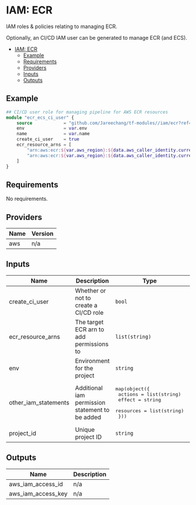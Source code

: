 # IAM: ECR

IAM roles & policies relating to managing ECR.

Optionally, an CI/CD IAM user can be generated to manage ECR (and ECS).

- [IAM: ECR](#iam-ecr)
  - [Example](#example)
  - [Requirements](#requirements)
  - [Providers](#providers)
  - [Inputs](#inputs)
  - [Outputs](#outputs)

## Example

```tf
## CI/CD user role for managing pipeline for AWS ECR resources
module "ecr_ecs_ci_user" {
    source            = "github.com/Jareechang/tf-modules//iam/ecr?ref=v1.0.1"
    env               = var.env
    name              = var.name
    create_ci_user    = true
    ecr_resource_arns = [
        "arn:aws:ecr:${var.aws_region}:${data.aws_caller_identity.current.account_id}:repository/web/${var.name}",
        "arn:aws:ecr:${var.aws_region}:${data.aws_caller_identity.current.account_id}:repository/web/${var.name}/*"
    ]
}
```

## Requirements

No requirements.

## Providers

| Name | Version |
|------|---------|
| aws | n/a |

## Inputs

| Name | Description | Type | Default | Required |
|------|-------------|------|---------|:--------:|
| create\_ci\_user | Whether or not to create a CI/CD role | `bool` | `false` | no |
| ecr\_resource\_arns | The target ECR arn to add permissions to | `list(string)` | <pre>[<br>  ""<br>]</pre> | no |
| env | Environment for the project | `string` | `"dev"` | no |
| other\_iam\_statements | Additional iam permission statement to be added | <pre>map(object({<br>        actions   = list(string)<br>        effect    = string<br>        resources = list(string)<br>    }))</pre> | n/a | no |
| project\_id | Unique project ID | `string` | `"web"` | no |

## Outputs

| Name | Description |
|------|-------------|
| aws\_iam\_access\_id | n/a |
| aws\_iam\_access\_key | n/a |
